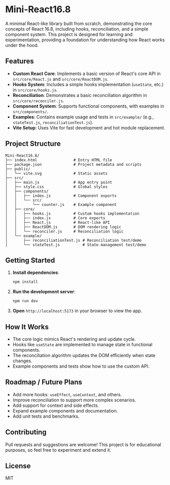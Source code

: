 # Mini-React16.8

A minimal React-like library built from scratch, demonstrating the core concepts of React 16.8, including hooks, reconciliation, and a simple component system. This project is designed for learning and experimentation, providing a foundation for understanding how React works under the hood.

## Features

- **Custom React Core**: Implements a basic version of React's core API in `src/core/React.js` and `src/core/ReactDOM.js`.
- **Hooks System**: Includes a simple hooks implementation (`useState`, etc.) in `src/core/hooks.js`.
- **Reconciliation**: Demonstrates a basic reconciliation algorithm in `src/core/reconciler.js`.
- **Component System**: Supports functional components, with examples in `src/components/`.
- **Examples**: Contains example usage and tests in `src/example/` (e.g., `stateTest.js`, `reconciliationTest.js`).
- **Vite Setup**: Uses Vite for fast development and hot module replacement.

## Project Structure

```
Mini-React16.8/
├── index.html                # Entry HTML file
├── package.json              # Project metadata and scripts
├── public/
│   └── vite.svg              # Static assets
├── src/
│   ├── main.js               # App entry point
│   ├── style.css             # Global styles
│   ├── components/
│   │   ├── index.js          # Component exports
│   │   └── src/
│   │       └── counter.js    # Example component
│   ├── core/
│   │   ├── hooks.js          # Custom hooks implementation
│   │   ├── index.js          # Core exports
│   │   ├── React.js          # React-like API
│   │   ├── ReactDOM.js       # DOM rendering logic
│   │   └── reconciler.js     # Reconciliation logic
│   └── example/
│       ├── reconciliationTest.js # Reconciliation test/demo
│       └── stateTest.js          # State management test/demo
```

## Getting Started

1. **Install dependencies**:
   ```bash
   npm install
   ```
2. **Run the development server**:
   ```bash
   npm run dev
   ```
3. **Open** `http://localhost:5173` in your browser to view the app.

## How It Works

- The core logic mimics React's rendering and update cycle.
- Hooks like `useState` are implemented to manage state in functional components.
- The reconciliation algorithm updates the DOM efficiently when state changes.
- Example components and tests show how to use the custom API.

## Roadmap / Future Plans

- Add more hooks: `useEffect`, `useContext`, and others.
- Improve reconciliation to support more complex scenarios.
- Add support for context and side effects.
- Expand example components and documentation.
- Add unit tests and benchmarks.

## Contributing

Pull requests and suggestions are welcome! This project is for educational purposes, so feel free to experiment and extend it.

## License

MIT
